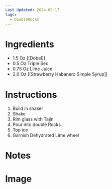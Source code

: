 ```yaml
---
Last Updated: 2024-05-17
tags:
  - DoubleRocks
---
```


# Ingredients
- 1.5 Oz [[Dobel]]
- 0.5 Oz Triple Sec
- 0.75 Oz Lime Juice
- 2.0 Oz [[Strawberry Habanero Simple Syrup]]



# Instructions
1. Build in shaker
2. Shake
3. Rim glass with Tajin 
4. Pour into double Rocks
5. Top ice
6. Garnish Dehydrated Lime wheel


# Notes


# Image
